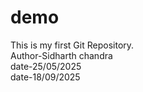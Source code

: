# demo

This is my first Git Repository.
<br>
Author-Sidharth chandra
<br>
date-25/05/2025
<br>
date-18/09/2025
